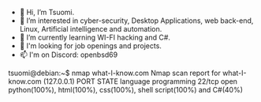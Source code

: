 - 👋 Hi, I’m Tsuomi.
- 👀 I’m interested in cyber-security, Desktop Applications, web back-end, Linux, Artificial intelligence and automation.
- 🌱 I’m currently learning WI-FI hacking and C#.
- 💞️ I'm looking for job openings and projects.
- 📫 I'm on Discord: openbsd69

tsuomi@debian:~$ nmap what-I-know.com
Nmap scan report for what-I-know.com (127.0.0.1)
PORT    STATE language programming
22/tcp  open  python(100%), html(100%), css(100%), shell script(100%) and C#(40%)
